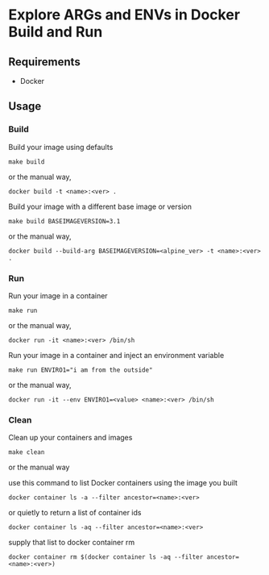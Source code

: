 # Explore ARGs and ENVs in Docker Build and Run

## Requirements

- Docker

## Usage

### Build

Build your image using defaults
```
make build
```
or the manual way,
```
docker build -t <name>:<ver> .
```

Build your image with a different base image or version
```
make build BASEIMAGEVERSION=3.1
```
or the manual way,
```
docker build --build-arg BASEIMAGEVERSION=<alpine_ver> -t <name>:<ver> .
```

### Run

Run your image in a container
```
make run
```
or the manual way,
```
docker run -it <name>:<ver> /bin/sh
```

Run your image in a container and inject an environment variable
```
make run ENVIRO1="i am from the outside"
```
or the manual way,
```
docker run -it --env ENVIRO1=<value> <name>:<ver> /bin/sh
```

### Clean

Clean up your containers and images
```
make clean
```
or the manual way

use this command to list Docker containers using the image you built
```
docker container ls -a --filter ancestor=<name>:<ver>
```
or quietly to return a list of container ids
```
docker container ls -aq --filter ancestor=<name>:<ver>
```
supply that list to docker container rm
```
docker container rm $(docker container ls -aq --filter ancestor=<name>:<ver>)
```

